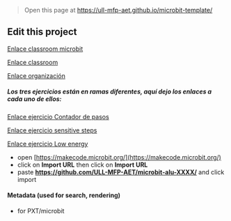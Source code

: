
> Open this page at <https://ull-mfp-aet.github.io/microbit-template/>

## Edit this project

[Enlace classroom microbit](https://classroom.github.com/classrooms/149103980-ull-mfp-aet-2324-alu0100773231/assignments/microbit-paola)

[Enlace classroom](https://classroom.github.com/classrooms) 

[Enlace organización](https://github.com/ull-mfp-aet-2324-alu0100773231)

##### Los tres ejercicios están en ramas diferentes, aquí dejo los enlaces a cada uno de ellos: 

[Enlace ejercicio Contador de pasos](https://github.com/ULL-MFP-AET-2324/microbit-paola-gonzalez-colli-0100773231/tree/master)

[Enlace ejercicio sensitive steps](https://github.com/ULL-MFP-AET-2324/microbit-paola-gonzalez-colli-0100773231/tree/Sensitive-Step-Counter)

[Enlace ejercicio Low energy](https://github.com/ULL-MFP-AET-2324/microbit-paola-gonzalez-colli-0100773231/tree/low-energy)



* open [https://makecode.microbit.org/](https://makecode.microbit.org/)
* click on **Import URL** then click on **Import URL**
* paste **https://github.com/ULL-MFP-AET/microbit-alu-XXXX/** and click import

#### Metadata (used for search, rendering)

* for PXT/microbit


<script src="https://makecode.com/gh-pages-embed.js">
</script>
<script>makeCodeRender("{{ site.makecode.home_url }}", "{{ site.github.owner_name }}/{{ site.github.repository_name }}");
</script>
